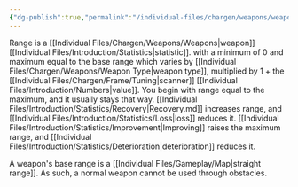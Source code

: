 ```yaml
---
{"dg-publish":true,"permalink":"/individual-files/chargen/weapons/weapon-statistics/range/"}
---
```


Range is a [[Individual Files/Chargen/Weapons/Weapons\|weapon]] [[Individual Files/Introduction/Statistics\|statistic]]. with a minimum of 0 and maximum equal to the base range which varies by [[Individual Files/Chargen/Weapons/Weapon Type\|weapon type]], multiplied by 1 + the [[Individual Files/Chargen/Frame/Tuning\|scanner]] [[Individual Files/Introduction/Numbers\|value]]. You begin with range equal to the maximum, and it usually stays that way. [[Individual Files/Introduction/Statistics/Recovery\|Recovery.md]] increases range, and [[Individual Files/Introduction/Statistics/Loss\|loss]] reduces it. [[Individual Files/Introduction/Statistics/Improvement\|Improving]] raises the maximum range, and [[Individual Files/Introduction/Statistics/Deterioration\|deterioration]] reduces it.

A weapon's base range is a [[Individual Files/Gameplay/Map\|straight range]]. As such, a normal weapon cannot be used through obstacles.